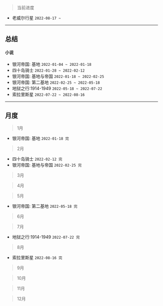> 当前进度

- 老威尔行星 `2022-08-17 ~ `

---

## 总结

#### 小说

- 银河帝国: 基地 `2022-01-04 ~ 2022-01-18`
- 四十岛骑士 `2022-01-28 ~ 2022-02-12`
- 银河帝国: 基地与帝国 `2022-01-18 ~ 2022-02-25`
- 银河帝国: 第二基地 `2022-02-25 ~ 2022-05-18`
- 地狱之行:1914-1949 `2022-05-18 ~ 2022-07-22`
- 索拉里斯星 `2022-07-22 ~ 2022-08-16`

--- 

## 月度

> 1月

- 银河帝国: 基地 `2022-01-18 完`

> 2月

- 四十岛骑士 `2022-02-12 完`
- 银河帝国: 基地与帝国 `2022-02-25 完`

> 3月

> 4月

> 5月

- 银河帝国: 第二基地 `2022-05-18 完`

> 6月

> 7月

- 地狱之行:1914-1949 `2022-07-22 完`

> 8月

- 索拉里斯星 `2022-08-16 完`

> 9月

> 10月

> 11月

> 12月
